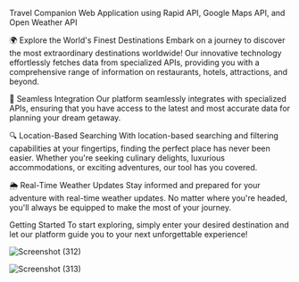 Travel Companion Web Application using Rapid API, Google Maps API, and Open Weather API

🌍 Explore the World's Finest Destinations
Embark on a journey to discover the most extraordinary destinations worldwide! Our innovative technology effortlessly fetches data from specialized APIs, providing you with a comprehensive range of information on restaurants, hotels, attractions, and beyond.

🚀 Seamless Integration
Our platform seamlessly integrates with specialized APIs, ensuring that you have access to the latest and most accurate data for planning your dream getaway.

🔍 Location-Based Searching
With location-based searching and filtering capabilities at your fingertips, finding the perfect place has never been easier. Whether you're seeking culinary delights, luxurious accommodations, or exciting adventures, our tool has you covered.

🌦️ Real-Time Weather Updates
Stay informed and prepared for your adventure with real-time weather updates. No matter where you're headed, you'll always be equipped to make the most of your journey.

Getting Started
To start exploring, simply enter your desired destination and let our platform guide you to your next unforgettable experience!

![Screenshot (312)](https://github.com/sushmitamaravi/TRAVELLO--YOUR_TRAVEL_COMPANION/assets/86192510/7b236e7c-48d1-466c-abbf-c086a933ba59)

![Screenshot (313)](https://github.com/sushmitamaravi/TRAVELLO--YOUR_TRAVEL_COMPANION/assets/86192510/63cc9912-80c2-49bc-867e-8e435078cf67)


